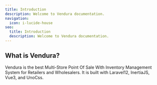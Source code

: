 ```yaml
---
title: Introduction
description: Welcome to Vendura documentation.
navigation:
  icon: i-lucide-house
seo:
  title: Introduction
  description: Welcome to Vendura documentation.
---
```


## What is Vendura?

Vendura is the best Multi-Store Point Of Sale With Inventory Management System for Retailers and Wholesalers. It is built with Laravel12, InertiaJS, Vue3, and UnoCss.
